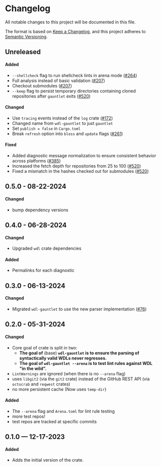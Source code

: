 # Changelog

All notable changes to this project will be documented in this file.

The format is based on [Keep a Changelog](https://keepachangelog.com/en/1.1.0/),
and this project adheres to [Semantic Versioning](https://semver.org/spec/v2.0.0.html).

## Unreleased

#### Added

* `--shellcheck` flag to run shellcheck lints in arena mode ([#264](https://github.com/stjude-rust-labs/wdl/pull/264))
* Full analysis instead of basic validation ([#207](https://github.com/stjude-rust-labs/wdl/pull/172))
* Checkout submodules ([#207](https://github.com/stjude-rust-labs/wdl/pull/172))
* `--keep` flag to persist temporary directories containing cloned repositories after `gauntlet` exits ([#520](https://github.com/stjude-rust-labs/wdl/pull/520))

#### Changed

* Use `tracing` events instead of the `log` crate ([#172](https://github.com/stjude-rust-labs/wdl/pull/172))
* Changed name from `wdl-gauntlet` to just `gauntlet`
* Set `publish = false` in `Cargo.toml`
* Break `refresh` option into `bless` and `update` flags ([#261](https://github.com/stjude-rust-labs/wdl/pull/261))

#### Fixed

* Added diagnostic message normalization to ensure consistent behavior across platforms ([#385](https://github.com/stjude-rust-labs/wdl/issues/385))
* Increased the fetch depth for repositories from 25 to 100 ([#520](https://github.com/stjude-rust-labs/wdl/pull/520))
* Fixed a mismatch in the hashes checked out for submodules ([#520](https://github.com/stjude-rust-labs/wdl/pull/520))

## 0.5.0 - 08-22-2024

#### Changed

* bump dependency versions

## 0.4.0 - 06-28-2024

#### Changed

* Upgraded `wdl` crate dependencies

#### Added

* Permalinks for each diagnostic

## 0.3.0 - 06-13-2024

#### Changed

* Migrated `wdl-gauntlet` to use the new parser implementation ([#76](https://github.com/stjude-rust-labs/wdl/pull/76))

## 0.2.0 - 05-31-2024

#### Changed

* Core goal of crate is split in two:
  * **The goal of** (base) **`wdl-gauntlet` is to ensure the parsing of syntactically valid WDLs never regresses.**
  * **The goal of `wdl-gauntlet --arena` is to test lint rules against WDL "in the wild".**
* `LintWarnings` are ignored (when there is no `--arena` flag)
* uses `libgit2` (via the `git2` crate) instead of the GitHub REST API (via `octocrab` and `reqwest` crates)
* no more persistent cache (Now uses `temp-dir`)

#### Added

* The `--arena` flag and `Arena.toml` for lint rule testing
* more test repos!
* test repos are tracked at specific commits

## 0.1.0 — 12-17-2023

#### Added

* Adds the initial version of the crate.
